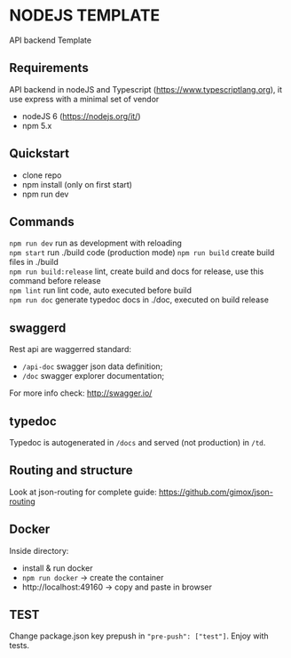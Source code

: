 NODEJS TEMPLATE
=========

API backend Template

## Requirements
API backend in nodeJS and Typescript (https://www.typescriptlang.org), it use express with a minimal set of vendor

- nodeJS 6 (https://nodejs.org/it/)
- npm  5.x


## Quickstart
- clone repo  
- npm install (only on first start)  
- npm run dev  


## Commands
`npm run dev` run as development with reloading  
`npm start` run ./build code (production mode)
`npm run build` create build files in ./build  
`npm run build:release` lint, create build and docs for release, use this command before release  
`npm lint` run lint code, auto executed before build  
`npm run doc` generate typedoc docs in ./doc, executed on build release  

## swaggerd
Rest api are waggerred standard:  
- `/api-doc`  swagger json data definition;    
- `/doc`  swagger explorer documentation;  
  
For more info check: http://swagger.io/

## typedoc
Typedoc is autogenerated in `/docs` and served (not production) in `/td`.


## Routing and structure
Look at json-routing for complete guide: 
https://github.com/gimox/json-routing


## Docker
Inside directory:   

- install & run docker
- `npm run docker` -> create the container  
- http://localhost:49160 -> copy and paste in browser


## TEST
Change package.json key prepush in `"pre-push": ["test"]`. Enjoy with tests.
